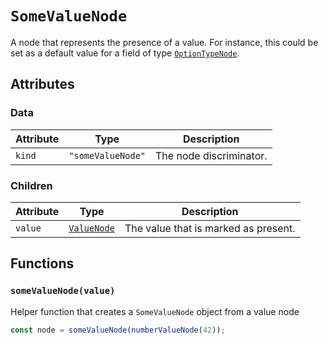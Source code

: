 # `SomeValueNode`

A node that represents the presence of a value. For instance, this could be set as a default value for a field of type [`OptionTypeNode`](../typeNodes/OptionTypeNode.md).

## Attributes

### Data

| Attribute | Type              | Description             |
| --------- | ----------------- | ----------------------- |
| `kind`    | `"someValueNode"` | The node discriminator. |

### Children

| Attribute | Type                       | Description                          |
| --------- | -------------------------- | ------------------------------------ |
| `value`   | [`ValueNode`](./README.md) | The value that is marked as present. |

## Functions

### `someValueNode(value)`

Helper function that creates a `SomeValueNode` object from a value node

```ts
const node = someValueNode(numberValueNode(42));
```
